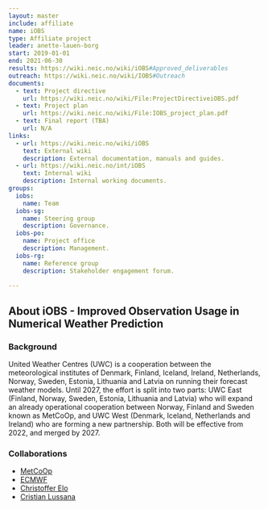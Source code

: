 ```yaml
---
layout: master
include: affiliate
name: iOBS
type: Affiliate project
leader: anette-lauen-borg
start: 2019-01-01
end: 2021-06-30
results: https://wiki.neic.no/wiki/iOBS#Approved_deliverables
outreach: https://wiki.neic.no/wiki/IOBS#Outreach
documents:
  - text: Project directive
    url: https://wiki.neic.no/wiki/File:ProjectDirectiveiOBS.pdf
  - text: Project plan
    url: https://wiki.neic.no/wiki/File:IOBS_project_plan.pdf
  - text: Final report (TBA)
    url: N/A
links:
  - url: https://wiki.neic.no/wiki/iOBS
    text: External wiki
    description: External documentation, manuals and guides.
  - url: https://wiki.neic.no/int/iOBS
    text: Internal wiki
    description: Internal working documents.
groups:
  iobs:
    name: Team
  iobs-sg:
    name: Steering group
    description: Governance.
  iobs-po:
    name: Project office
    description: Management.
  iobs-rg:
    name: Reference group
    description: Stakeholder engagement forum. 
     
---
```

## About iOBS - Improved Observation Usage in Numerical Weather Prediction

### Background

United Weather Centres (UWC) is a cooperation between the meteorological institutes of Denmark, Finland, Iceland, Ireland, Netherlands, Norway, Sweden, Estonia, Lithuania and Latvia on running their forecast weather models. Until 2027, the effort is split into two parts: UWC East (Finland, Norway, Sweden, Estonia, Lithuania and Latvia) who will expand an already operational cooperation between Norway, Finland and Sweden known as MetCoOp, and UWC West (Denmark, Iceland, Netherlands and Ireland) who are forming a new partnership.
Both will be effective from 2022, and merged by 2027. 

### Collaborations
 * [MetCoOp](http://metcoop.org/)
 * [ECMWF](https://www.ecmwf.int/)
 * [Christoffer Elo](https://www.met.no)
 * [Cristian Lussana](https://www.met.no)